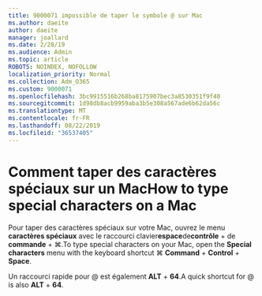 ```yaml
---
title: 9000071 impossible de taper le symbole @ sur Mac
ms.author: daeite
author: daeite
manager: joallard
ms.date: 2/28/19
ms.audience: Admin
ms.topic: article
ROBOTS: NOINDEX, NOFOLLOW
localization_priority: Normal
ms.collection: Adm_O365
ms.custom: 9000071
ms.openlocfilehash: 3bc9915516b268ba8175907bec3a8530351f9f40
ms.sourcegitcommit: 1d98db8acb9959aba3b5e308a567ade6b62da56c
ms.translationtype: MT
ms.contentlocale: fr-FR
ms.lasthandoff: 08/22/2019
ms.locfileid: "36537405"
---
```

# <a name="how-to-type-special-characters-on-a-mac"></a><span data-ttu-id="d0cbc-102">Comment taper des caractères spéciaux sur un Mac</span><span class="sxs-lookup"><span data-stu-id="d0cbc-102">How to type special characters on a Mac</span></span>

<span data-ttu-id="d0cbc-103">Pour taper des caractères spéciaux sur votre Mac, ouvrez le menu **caractères spéciaux** avec le raccourci clavier**espace**de**contrôle** + de **commande** + ⌘.</span><span class="sxs-lookup"><span data-stu-id="d0cbc-103">To type special characters on your Mac, open the **Special characters** menu with the keyboard shortcut ⌘ **Command** + **Control** + **Space**.</span></span>

<span data-ttu-id="d0cbc-104">Un raccourci rapide pour @ est également **ALT** + **64**.</span><span class="sxs-lookup"><span data-stu-id="d0cbc-104">A quick shortcut for @ is also **ALT** + **64**.</span></span>
